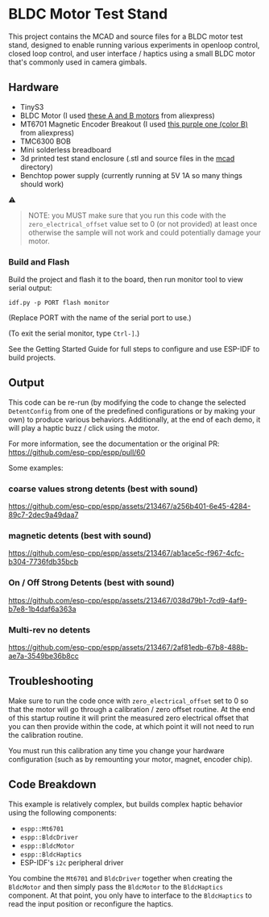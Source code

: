 # BLDC Motor Test Stand

This project contains the MCAD and source files for a BLDC motor test stand,
designed to enable running various experiments in openloop control, closed loop
control, and user interface / haptics using a small BLDC motor that's commonly
used in camera gimbals.

## Hardware

* TinyS3
* BLDC Motor (I used [these A and B motors](https://www.aliexpress.us/item/3256802907900422.html) from aliexpress)
* MT6701 Magnetic Encoder Breakout (I used [this purple one (color B)](https://www.aliexpress.us/item/3256804851103272.html) from aliexpress)
* TMC6300 BOB
* Mini solderless breadboard
* 3d printed test stand enclosure (.stl and source files in the [mcad](./mcad) directory)
* Benchtop power supply (currently running at 5V 1A so many things should work)

:warning:
> NOTE: you MUST make sure that you run this code with the
> `zero_electrical_offset` value set to 0 (or not provided) at least once
> otherwise the sample will not work and could potentially damage your motor.

### Build and Flash

Build the project and flash it to the board, then run monitor tool to view serial output:

```
idf.py -p PORT flash monitor
```

(Replace PORT with the name of the serial port to use.)

(To exit the serial monitor, type ``Ctrl-]``.)

See the Getting Started Guide for full steps to configure and use ESP-IDF to build projects.

## Output

This code can be re-run (by modifying the code to change the selected
`DetentConfig` from one of the predefined configurations or by making your own)
to produce various behaviors. Additionally, at the end of each demo, it will
play a haptic buzz / click using the motor.

For more information, see the documentation or the original PR:
https://github.com/esp-cpp/espp/pull/60

Some examples:

### coarse values strong detents (best with sound)

https://github.com/esp-cpp/espp/assets/213467/a256b401-6e45-4284-89c7-2dec9a49daa7

### magnetic detents (best with sound)

https://github.com/esp-cpp/espp/assets/213467/ab1ace5c-f967-4cfc-b304-7736fdb35bcb

### On / Off Strong Detents (best with sound)

https://github.com/esp-cpp/espp/assets/213467/038d79b1-7cd9-4af9-b7e8-1b4daf6a363a

### Multi-rev no detents

https://github.com/esp-cpp/espp/assets/213467/2af81edb-67b8-488b-ae7a-3549be36b8cc

## Troubleshooting

Make sure to run the code once with `zero_electrical_offset` set to 0 so that
the motor will go through a calibration / zero offset routine. At the end of
this startup routine it will print the measured zero electrical offset that you
can then provide within the code, at which point it will not need to run the
calibration routine.

You must run this calibration any time you change your hardware configuration
(such as by remounting your motor, magnet, encoder chip).

## Code Breakdown

This example is relatively complex, but builds complex haptic behavior using the
following components:

* `espp::Mt6701`
* `espp::BldcDriver`
* `espp::BldcMotor`
* `espp::BldcHaptics`
* ESP-IDF's `i2c` peripheral driver

You combine the `Mt6701` and `BldcDriver` together when creating the `BldcMotor`
and then simply pass the `BldcMotor` to the `BldcHaptics` component. At that
point, you only have to interface to the `BldcHaptics` to read the input
position or reconfigure the haptics.
